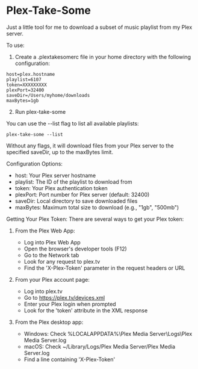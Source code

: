 Plex-Take-Some
===============

Just a little tool for me to download a subset of music playlist from my Plex server.

To use:

1. Create a .plextakesomerc file in your home directory with the following configuration:

```
host=plex.hostname
playlist=6107
token=XXXXXXXXX
plexPort=32400
saveDir=/Users/myhome/downloads
maxBytes=1gb
```

2. Run plex-take-some

You can use the --list flag to list all available playlists:
```
plex-take-some --list
```

Without any flags, it will download files from your Plex server to the specified saveDir, up to the maxBytes limit.

Configuration Options:
- host: Your Plex server hostname
- playlist: The ID of the playlist to download from
- token: Your Plex authentication token
- plexPort: Port number for Plex server (default: 32400)
- saveDir: Local directory to save downloaded files
- maxBytes: Maximum total size to download (e.g., "1gb", "500mb")

Getting Your Plex Token:
There are several ways to get your Plex token:

1. From the Plex Web App:
   - Log into Plex Web App
   - Open the browser's developer tools (F12)
   - Go to the Network tab
   - Look for any request to plex.tv
   - Find the 'X-Plex-Token' parameter in the request headers or URL

2. From your Plex account page:
   - Log into plex.tv
   - Go to https://plex.tv/devices.xml
   - Enter your Plex login when prompted
   - Look for the 'token' attribute in the XML response

3. From the Plex desktop app:
   - Windows: Check %LOCALAPPDATA%\Plex Media Server\Logs\Plex Media Server.log
   - macOS: Check ~/Library/Logs/Plex Media Server/Plex Media Server.log
   - Find a line containing 'X-Plex-Token'
